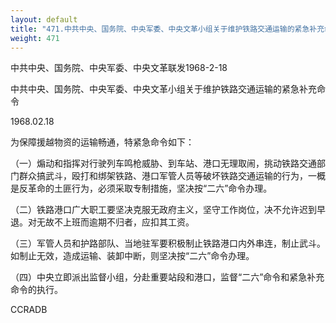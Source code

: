 ```yaml
---
layout: default
title: "471.中共中央、国务院、中央军委、中央文革小组关于维护铁路交通运输的紧急补充命令"
weight: 471
---
```


中共中央、国务院、中央军委、中央文革联发1968-2-18

中共中央、国务院、中央军委、中央文革小组关于维护铁路交通运输的紧急补充命令

1968.02.18

为保障援越物资的运输畅通，特紧急命令如下：

（一）煽动和指挥对行驶列车鸣枪威胁、到车站、港口无理取闹，挑动铁路交通部门群众搞武斗，殴打和绑架铁路、港口军管人员等破坏铁路交通运输的行为，一概是反革命的土匪行为，必须采取专制措施，坚决按“二六”命令办理。

（二）铁路港口广大职工要坚决克服无政府主义，坚守工作岗位，决不允许迟到早退。对无故不上班而逾期不归者，应扣其工资。

（三）军管人员和护路部队、当地驻军要积极制止铁路港口内外串连，制止武斗。如制止无效，造成运输、装卸中断，则坚决按“二六”命令办理。

（四）中央立即派出监督小组，分赴重要站段和港口，监督“二六”命令和紧急补充命令的执行。

CCRADB

